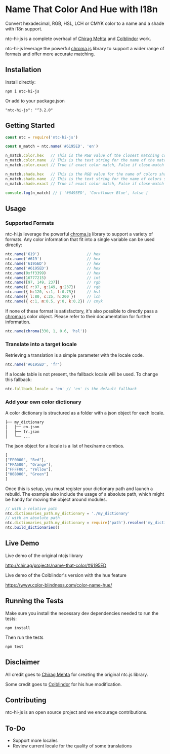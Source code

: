 # Name That Color And Hue with I18n

Convert hexadecimal, RGB, HSL, LCH or CMYK color to a name and a shade with i18n support.

ntc-hi-js is a complete overhaul of [Chirag Mehta](http://chir.ag/about) and [Colblindor](https://www.color-blindness.com/color-name-hue/) work.

ntc-hi-js leverage the powerful [chroma.js](https://gka.github.io/chroma.js/) library to support a wider range of formats and offer more accurate matching.

## Installation

Install directly:
```
npm i ntc-hi-js
```

Or add to your package.json
```
"ntc-hi-js": "^3.2.0"
```

## Getting Started

```javascript
const ntc = require('ntc-hi-js')

const n_match = ntc.name('#6195ED', 'en')

n_match.color.hex   // This is the RGB value of the closest matching color
n_match.color.name  // This is the text string for the name of the match
n_match.color.exact // True if exact color match, False if close-match

n_match.shade.hex   // This is the RGB value for the name of colors shade
n_match.shade.name  // This is the text string for the name of colors shade
n_match.shade.exact // True if exact color match, False if close-match

console.log(n_match) // [ '#6495ED', 'Cornflower Blue', false ]
```

## Usage

### Supported Formats

ntc-hi.js leverage the powerful [chroma.js](https://gka.github.io/chroma.js/) library to support a variety of formats. Any color information that fit into a single variable can be used directly:
```javascript
ntc.name('619')                     // hex
ntc.name('#619')                    // hex
ntc.name('6195ED')                  // hex
ntc.name('#6195ED')                 // hex
ntc.name(0xff3399)                  // hex
ntc.name(16777215)                  // int
ntc.name([97, 149, 237])            // rgb
ntc.name({ r:97, g:149, g:237})     // rgb
ntc.name({ h:120, s:1, l:0.75})     // hsl
ntc.name({ l:80, c:25, h:200 })     // lch
ntc.name({ c:1, m:0.5, y:0, k:0.2}) // cmyk
```
If none of these format is satisfactory, it's also possible to directly pass a [chroma.js](https://gka.github.io/chroma.js) color object. Please refer to their documentation for further information.
```javascript
ntc.name(chroma(330, 1, 0.6, 'hsl'))
```

### Translate into a target locale

Retrieving a translation is a simple parameter with the locale code.
```javascript
ntc.name('#6195ED', 'fr')
```

If a locale table is not present, the fallback locale will be used. To change this fallback:
```javascript
ntc.fallback_locale = 'en' // 'en' is the default fallback
```

### Add your own color dictionary

A color dictionary is structured as a folder with a json object for each locale.
```bash
├── my_dictionary
│   ├── en.json
│   ├── fr.json
│   └── ...
```

The json object for a locale is a list of hex/name combos.
```javascript
[
["FF0000", "Red"],
["FFA500", "Orange"],
["FFFF00", "Yellow"],
["008000", "Green"]
]
```

Once this is setup, you must register your dictionary path and launch a rebuild. The example also include the usage of a absolute path, which might be handy for moving the object around modules.
```javascript
// with a relative path
ntc.dictionaries_path.my_dictionary = './my_dictionary'
// with an absolute path
ntc.dictionaries_path.my_dictionary = require('path').resolve('my_dictionary')
ntc.build_dictionaries()
```

## Live Demo

Live demo of the original ntcjs library

http://chir.ag/projects/name-that-color/#6195ED

Live demo of the Colblindor's version with the hue feature

https://www.color-blindness.com/color-name-hue/

## Running the Tests

Make sure you install the necessary dev dependencies needed to run the tests:

```
npm install
```

Then run the tests

```
npm test
```

## Disclaimer

All credit goes to [Chirag Mehta](http://chir.ag/about) for creating the original ntc.js library.

Some credit goes to [Colblindor](https://www.color-blindness.com/color-name-hue/) for his
hue modification.

## Contributing

ntc-hi-js is an open source project and we encourage contributions.

## To-Do

* Support more locales
* Review current locale for the quality of some translations
